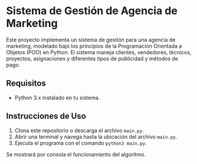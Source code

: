 # Sistema de Gestión de Agencia de Marketing

Este proyecto implementa un sistema de gestión para una agencia de marketing, modelado bajo los principios de la Programación Orientada a Objetos (POO) en Python. El sistema maneja clientes, vendedores, técnicos, proyectos, asignaciones y diferentes tipos de publicidad y métodos de pago.

## Requisitos

- Python 3.x instalado en tu sistema.

## Instrucciones de Uso

1. Clona este repositorio o descarga el archivo `main.py`.
2. Abrir una terminal y navega hasta la ubicación del archivo `main.py`.
3. Ejecuta el programa con el comando `python3 main.py`.

Se mostrará por consola el funcionamiento del algoritmo.